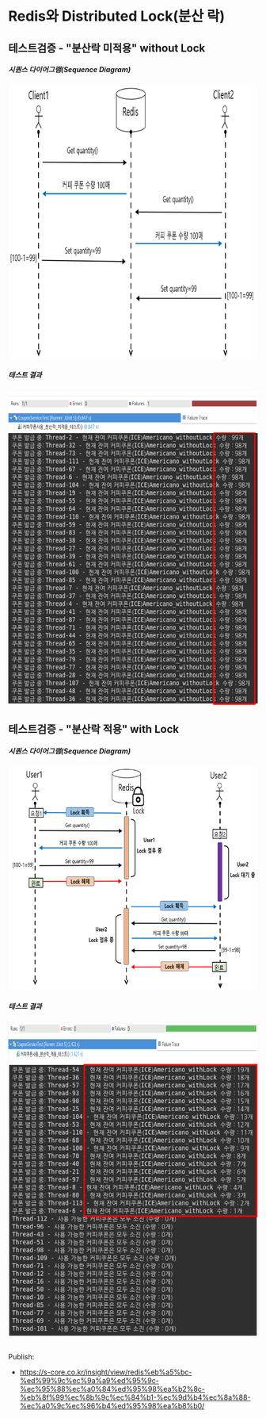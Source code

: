 # Redis와 Distributed Lock(분산 락)

## 테스트검증 - "분산락 미적용" without Lock
##### 시퀀스 다이어그램(Sequence Diagram)
<img src="https://github.com/Virusuki/Redisson_Distributed_Lock/blob/main/img/%EB%B6%84%EC%82%B0%EB%9D%BD%EB%AF%B8%EC%A0%81%EC%9A%A9_%EC%8B%9C%ED%80%80%EC%8A%A4%20diagram.PNG" width="700px" height="550px" title="px(픽셀) 크기 설정" alt="kubernetes mornitoring architecture"></img><br/>

##### 테스트 결과
<img src="https://github.com/Virusuki/Redisson_Distributed_Lock/blob/main/img/%EB%B6%84%EC%82%B0%EB%9D%BD%EB%AF%B8%EC%A0%81%EC%9A%A9_junit.PNG" width="900px" height="80px" title="px(픽셀) 크기 설정" alt="kubernetes mornitoring architecture"></img><br/>
<img src="https://github.com/Virusuki/Redisson_Distributed_Lock/blob/main/img/%EB%B6%84%EC%82%B0%EB%9D%BD%EB%AF%B8%EC%A0%81%EC%9A%A9.PNG" width="600px" height="550px" title="px(픽셀) 크기 설정" alt="kubernetes mornitoring architecture"></img><br/>


## 테스트검증 - "분산락 적용" with Lock
##### 시퀀스 다이어그램(Sequence Diagram)
<img src="https://github.com/Virusuki/Redisson_Distributed_Lock/blob/main/img/%EB%B6%84%EC%82%B0%EB%9D%BD%EC%A0%81%EC%9A%A9%20%EC%8B%9C%ED%80%80%EC%8A%A4%20diagram.PNG" width="600px" height="450px" title="px(픽셀) 크기 설정" alt="kubernetes mornitoring architecture"></img><br/>

##### 테스트 결과
<img src="https://github.com/Virusuki/Redisson_Distributed_Lock/blob/main/img/%EB%B6%84%EC%82%B0%EB%9D%BD%EC%A0%81%EC%9A%A9_junit.PNG" width="900px" height="80px" title="px(픽셀) 크기 설정" alt="kubernetes mornitoring architecture"></img><br/>
<img src="https://github.com/Virusuki/Redisson_Distributed_Lock/blob/main/img/%EB%B6%84%EC%82%B0%EB%9D%BD%EC%A0%81%EC%9A%A9.PNG" width="600px" height="550px" title="px(픽셀) 크기 설정" alt="kubernetes mornitoring architecture"></img><br/>


##
Publish:
- https://s-core.co.kr/insight/view/redis%eb%a5%bc-%ed%99%9c%ec%9a%a9%ed%95%9c-%ec%95%88%ec%a0%84%ed%95%98%ea%b2%8c-%eb%8f%99%ec%8b%9c%ec%84%b1-%ec%9d%b4%ec%8a%88-%ec%a0%9c%ec%96%b4%ed%95%98%ea%b8%b0/
